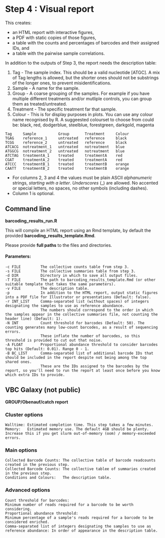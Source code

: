 # Step 4 : Visual report

This creates:

* an HTML report with interactive figures,
* a PDF with static copies of those figures,
* a table with the counts and percentages of barcodes and their assigned IDs, and
* a table with the pairwise sample correlations.

In addition to the outputs of Step 3, the report needs the description table:

1. Tag - The sample index. This should be a valid nucleotide [ATGC]. A mix of Tag lengths is allowed, but the shorter ones should not be substrings of the longer ones, to prevent misidentifications.
2. Sample - A name for the sample.
3. Group - A coarse grouping of the samples. For example if you have multiple different treatments and/or mutliple controls, you can group them as treated/untreated.
4. Treatment - The specific treatment far that sample.
5. Colour - This is for display purposes in plots. You can use any colour name recognised by R. A suggeested colourset to choose from could be: black, red, dodgerblue, steelblue, forestgreen, darkgold, magenta

```
Tag     Sample          Group       Treatment     Colour
TGAG    reference_1     untreated   reference     black
TCGG    reference_2     untreated   reference     black
ATCACG  notreatment_1   untreated   notreatment   blue
ATGGCG  notreatment_2   untreated   notreatment   blue
ATCTAG  treatmentA_1    treated     treatmentA    red
CGAT    treatmentA_2    treated     treatmentA    red
ATCCC   treatmentB_1    treated     treatmentB    orange
CAATT   treatmentB_2    treated     treatmentB    orange
```

* For columns 2, 3 and 4 the values must be plain ASCII *alphanumeric* strings, *starting with a letter*. *Underscores* (_) are allowed. No accented or special letters, no spaces, no other symbols (including dashes).
* Column 1 is optional.


## Command line 

**barcoding_results_run.R**

This will compile an HTML report using an Rmd template, by default the provided **barcoding_results_template.Rmd**.

Please provide **full paths** to the files and directories.

#### Parameters:

```
-c FILE         The collective counts table from step 3.
-s FILE         The collective summaries table from step 3.
-d DIR          Directory in which to save all output files.
-T FILE         The path to barcoding_results_template.Rmd (or other suitable template that takes the same parameters).
-v FILE         The description table.
-p              In addition to the HTML report, output static figures into a PDF file for Illustrator or presentations (Default: false).
-r INT_LIST     Comma-separated list (without spaces) of integers designating the samples to use as reference abundance.
                The numbers should correspond to the order in which  the samples appear in the collective summaries file, not counting the header line) (Default: 1).
-N INT          Count threshold for barcodes (Default: 50). The counting generates many low-count barcodes, as a result of sequencing errors.
                These inflate the number of barcodes, so this threshold is provided to cut out that noise.
-A FLOAT        Proportional abundance threshold to consider barcodes top hits (Default: 0.01). Range 0 - 1.
-B BC_LIST      Comma-separated list of additional barcode IDs that should be included in the report despite not being among the top shared ones.
                These are the IDs assigned to the barcodes by the report, so you'll need to run the report at least once before you know which extra IDs to provide.
```

## VBC Galaxy (not public)

**GROUP/Obenauf/catch report**

### Cluster options

```
Walltime: Estimated completion time. This step takes a few minutes.
Memory:   Estimated memory use. The default 4GB should be plenty. Increase this if you get slurm out-of-memory (oom) / memory-exceeded errors.
```

### Main options

```
Collected Barcode Counts: The collective table of barcode readcounts created in the previous step.
Collected Barcode Counts: The collective tablee of summaries created in the previous step.
Conditions and Colours:   The description table.
```

### Advanced options

```
Count threshold for barcodes:                                                           Minimum number of reads required for a barcode to be worth considering.
Proportional abundance threshold:                                                       Minimum percentage of a sample's reads required for a barcode to be considered enriched.
Comma-separated list of integers designating the samples to use as reference abundance: In order of appearance in the description table.
```

